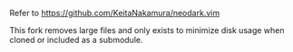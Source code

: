 Refer to https://github.com/KeitaNakamura/neodark.vim

This fork removes large files and only exists to minimize disk usage when cloned or included as a submodule.
